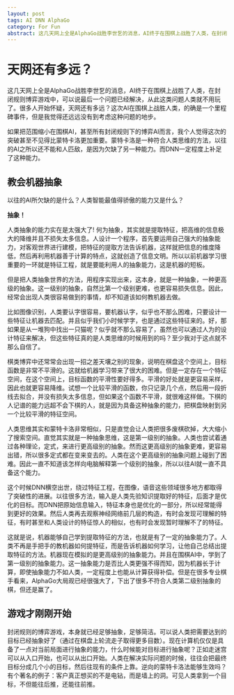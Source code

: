 ```yaml
---
layout: post
tags: AI DNN AlphaGo
category: For Fun
abstract: 这几天网上全是AlphaGo战胜李世乭的消息，AI终于在围棋上战胜了人类，在封闭规则博弈游戏中，可以说最后一个问题已经解决，从此这类问题人类就不用玩了。很多人开始怀疑，天网还有多远？这次AI在围棋上战胜人类，的确是一个里程碑事件，但是我觉得还远远没有到考虑这种问题的地步。
---
```


# 天网还有多远？

这几天网上全是AlphaGo战胜李世乭的消息，AI终于在围棋上战胜了人类，在封闭规则博弈游戏中，可以说最后一个问题已经解决，从此这类问题人类就不用玩了。很多人开始怀疑，天网还有多远？这次AI在围棋上战胜人类，的确是一个里程碑事件，但是我觉得还远远没有到考虑这种问题的地步。

如果把范围缩小在围棋AI，甚至所有封闭规则下的博弈AI而言，我个人觉得这次的突破甚至不见得比蒙特卡洛更加重要。蒙特卡洛是一种符合人类思维的方法，以往的AI之所以还不能和人匹敌，是因为欠缺了另一种能力。而DNN一定程度上补足了这种能力。

## 教会机器抽象

以往的AI所欠缺的是什么？人类智能最值得骄傲的能力又是什么？

**抽象！**

人类抽象的能力实在是太强大了! 何为抽象，其实就是提取特征，把高维的信息极大的降维并且不损失太多信息。人设计一个程序，首先要运用自己强大的抽象能力，对客观世界进行建模，把特征的提取方法告诉机器，这样就把信息的维度降低，然后再利用机器善于计算的特点，这就创造了信息文明。所以以前机器学习很重要的一环就是特征工程，就是要能利用人的抽象能力，这是机器的短板。

但是把人类抽象世界的方法，用程序实现出来，这本身，就是一种抽象，一种更高级的抽象。这一级别的抽象，自然比第一个级别更难，也更容易损失信息。因此，经常会出现人类很容易做到的事情，却不知道该如何教机器去做。

比如图像识别，人类要认字很容易，要机器认字，似乎也不那么困难，只要设计一些特征让机器去匹配。并且似乎我们小时候学字，也是通过这些特征来的。好，那如果是从一堆狗中找出一只猫呢？似乎就不那么容易了，虽然也可以通过人为的设计特征来解决，但这些特征真的是人类思维的时候用到的吗？至少我对于这点就不那么自信了。

棋类博弈中还常常会出现一招之差天壤之别的现象，说明在棋盘这个空间上，目标函数是非常不平滑的。这就给机器学习带来了很大的困难。但是一定存在一个特征空间，在这个空间上，目标函数的平滑性要好得多。平滑的好处就是更容易采样，因此也就更容易降维。试想一个比较平滑的函数，你只记录几个点，然后用一段折线去拟合，并没有损失太多信息，但如果这个函数不平滑，就很难这样做。下棋的人记谱的能力远超不会下棋的人，就是因为具备这种抽象的能力，把棋盘映射到另一个比较平滑的特征空间。

人类思维其实和蒙特卡洛非常相似，只是直觉会让人类把很多废棋砍掉，大大缩小了搜索空间。直觉其实就是一种抽象思维，这是第一级别的抽象。人类也尝试着通过各种理论，定式，来进行更高级别的抽象。然而这更高级别的抽象更难，更容易出错，所以很多定式都在变来变去的。人类在这个更高级别的抽象问题上碰到了困难。因此一直不知道该怎样向电脑解释第一个级别的抽象，所以以往AI就一直不具备这个能力。

这个时候DNN横空出世，绕过特征工程，在图像，语音这些领域很多地方都取得了突破性的进展。以往很多方法，输入是人类先验知识提取好的特征，后面才是优化的目标。而DNN把原始信息输入，特征本身也是优化的一部分，所以经常能得到更好的效果。然后人类再去观察神经网络前几层的构造，有时会发现可理解的特征，有时甚至和人类设计的特征惊人的相似，也有时会发现暂时理解不了的特征。

这就是说，机器能够自己学到提取特征的方法，也就是有了一定的抽象能力了。人类不再是手把手的教机器如何提特征，而是告诉机器如何学习，让他自己总结出提取特征的方法。机器现在模拟的是更高级别的抽象能力。并且在围棋AI中，学到了第一级别的抽象能力。这一抽象能力是否比人类更强不得而知，因为机器长于计算，即使抽象能力不如人类，一定程度上也能从计算获得补偿。但是在很多专业棋手看来，AlphaGo大局观已经很强大了，下出了很多不符合人类第二级别抽象的棋，但还是赢了。

## 游戏才刚刚开始

封闭规则的博弈游戏，本身就已经足够抽象，足够简洁。可以说人类把需要达到的目标已经抽象好了（通过在棋盘上轮流走子取得更多目数）。现在计算机仅仅是具备了一点对当前局面进行抽象的能力，什么时候能对目标进行抽象呢？正如走迷宫可以从入口开始，也可以从出口开始。人类在解决实际问题的时候，往往会把最终目标分成几个小的目标，然后往现有的条件上靠。逆向的蒙特卡洛法能够生效吗？ 有个著名的例子：客户真正想买的不是电钻，而是墙上的洞。可见人类拿到一个目标，不但能往后推，还能往前推。
